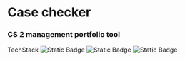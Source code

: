 # Case checker
### CS 2 management portfolio tool

TechStack
<img alt="Static Badge" src="https://img.shields.io/badge/FrontEnd-Vanilla%20JS-%23f7df1d">
<img alt="Static Badge" src="https://img.shields.io/badge/BackEnd-NodeJS-%238bc500">
<img alt="Static Badge" src="https://img.shields.io/badge/Database-PostgreSQL-%23316192">

